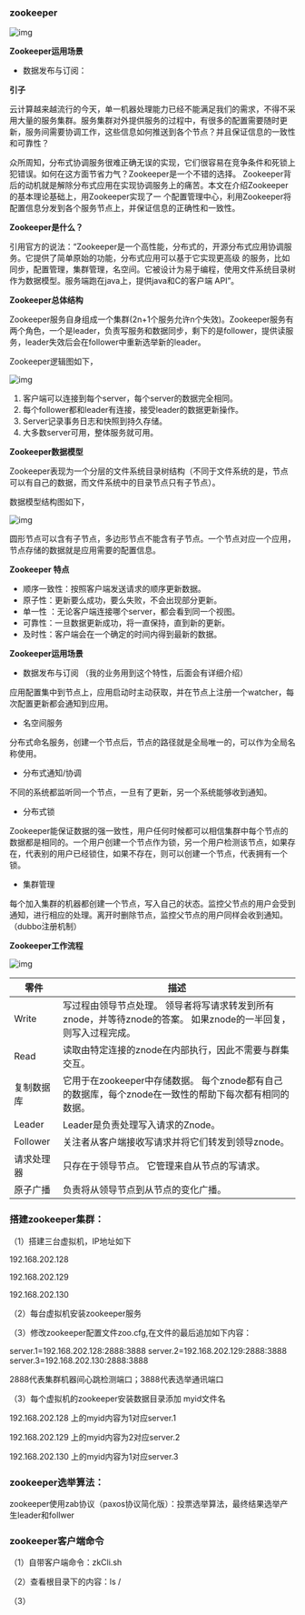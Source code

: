 ### zookeeper

![img](c:/users/administrator/appdata/local/ynote/data/m15135158097@163.com/7cec5787e25d458faece358746b3dc3a/clipboard.png)

**Zookeeper运用场景**

- 数据发布与订阅：

**引子**

云计算越来越流行的今天，单一机器处理能力已经不能满足我们的需求，不得不采用大量的服务集群。服务集群对外提供服务的过程中，有很多的配置需要随时更新，服务间需要协调工作，这些信息如何推送到各个节点？并且保证信息的一致性和可靠性？

众所周知，分布式协调服务很难正确无误的实现，它们很容易在竞争条件和死锁上犯错误。如何在这方面节省力气？Zookeeper是一个不错的选择。 Zookeeper背后的动机就是解除分布式应用在实现协调服务上的痛苦。本文在介绍Zookeeper的基本理论基础上，用Zookeeper实现了一 个配置管理中心，利用Zookeeper将配置信息分发到各个服务节点上，并保证信息的正确性和一致性。

**Zookeeper是什么？**

引用官方的说法：“Zookeeper是一个高性能，分布式的，开源分布式应用协调服务。它提供了简单原始的功能，分布式应用可以基于它实现更高级 的服务，比如同步，配置管理，集群管理，名空间。它被设计为易于编程，使用文件系统目录树作为数据模型。服务端跑在java上，提供java和C的客户端 API”。

**Zookeeper总体结构**

Zookeeper服务自身组成一个集群(2n+1个服务允许n个失效)。Zookeeper服务有两个角色，一个是leader，负责写服务和数据同步，剩下的是follower，提供读服务，leader失效后会在follower中重新选举新的leader。

Zookeeper逻辑图如下，

![img](c:/users/administrator/appdata/local/ynote/data/m15135158097@163.com/6007d6043ede4350953874b8d8bb8ccf/151024_hgtu.jpeg)

1. 客户端可以连接到每个server，每个server的数据完全相同。
2. 每个follower都和leader有连接，接受leader的数据更新操作。
3. Server记录事务日志和快照到持久存储。
4. 大多数server可用，整体服务就可用。

**Zookeeper数据模型**

Zookeeper表现为一个分层的文件系统目录树结构（不同于文件系统的是，节点可以有自己的数据，而文件系统中的目录节点只有子节点）。

数据模型结构图如下，

![img](c:/users/administrator/appdata/local/ynote/data/m15135158097@163.com/6697942ef35949c393c9d64bb0a5e7a9/5151024_qy6o.png)

圆形节点可以含有子节点，多边形节点不能含有子节点。一个节点对应一个应用，节点存储的数据就是应用需要的配置信息。

**Zookeeper 特点**

- 顺序一致性：按照客户端发送请求的顺序更新数据。
- 原子性：更新要么成功，要么失败，不会出现部分更新。
- 单一性 ：无论客户端连接哪个server，都会看到同一个视图。
- 可靠性：一旦数据更新成功，将一直保持，直到新的更新。
- 及时性：客户端会在一个确定的时间内得到最新的数据。

**Zookeeper运用场景**

- 数据发布与订阅 （我的业务用到这个特性，后面会有详细介绍）

应用配置集中到节点上，应用启动时主动获取，并在节点上注册一个watcher，每次配置更新都会通知到应用。

- 名空间服务

分布式命名服务，创建一个节点后，节点的路径就是全局唯一的，可以作为全局名称使用。

- 分布式通知/协调

不同的系统都监听同一个节点，一旦有了更新，另一个系统能够收到通知。

- 分布式锁

Zookeeper能保证数据的强一致性，用户任何时候都可以相信集群中每个节点的数据都是相同的。一个用户创建一个节点作为锁，另一个用户检测该节点，如果存在，代表别的用户已经锁住，如果不存在，则可以创建一个节点，代表拥有一个锁。

- 集群管理

每个加入集群的机器都创建一个节点，写入自己的状态。监控父节点的用户会受到通知，进行相应的处理。离开时删除节点，监控父节点的用户同样会收到通知。（dubbo注册机制）

**Zookeeper工作流程**

![img](c:/users/administrator/appdata/local/ynote/data/m15135158097@163.com/22db2534f1c74e88a5932d2e6754ae06/clipboard.png)



| **零件**   | **描述**                                                     |
| ---------- | ------------------------------------------------------------ |
| Write      | 写过程由领导节点处理。 领导者将写请求转发到所有znode，并等待znode的答案。 如果znode的一半回复，则写入过程完成。 |
| Read       | 读取由特定连接的znode在内部执行，因此不需要与群集交互。      |
| 复制数据库 | 它用于在zookeeper中存储数据。 每个znode都有自己的数据库，每个znode在一致性的帮助下每次都有相同的数据。 |
| Leader     | Leader是负责处理写入请求的Znode。                            |
| Follower   | 关注者从客户端接收写请求并将它们转发到领导znode。            |
| 请求处理器 | 只存在于领导节点。 它管理来自从节点的写请求。                |
| 原子广播   | 负责将从领导节点到从节点的变化广播。                         |

### 搭建zookeeper集群：

（1）搭建三台虚拟机，IP地址如下

192.168.202.128

192.168.202.129

192.168.202.130

（2）每台虚拟机安装zookeeper服务

（3）修改zookeeper配置文件zoo.cfg,在文件的最后追加如下内容：

server.1=192.168.202.128:2888:3888 
server.2=192.168.202.129:2888:3888
server.3=192.168.202.130:2888:3888

2888代表集群机器间心跳检测端口；3888代表选举通讯端口

（3）每个虚拟机的zookeeper安装数据目录添加 myid文件名

192.168.202.128 上的myid内容为1对应server.1

192.168.202.129 上的myid内容为2对应server.2

192.168.202.130 上的myid内容为1对应server.3

### zookeeper选举算法：

zookeeper使用zab协议（paxos协议简化版）：投票选举算法，最终结果选举产生leader和follwer

### zookeeper客户端命令

（1）自带客户端命令：zkCli.sh

（2）查看根目录下的内容：ls /

（3）